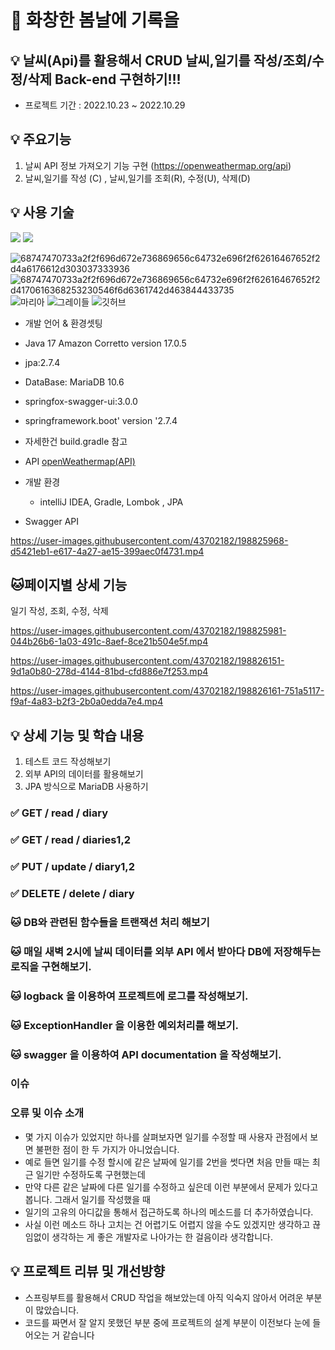 # 📝 화창한 봄날에 기록을 


## 💡 날씨(Api)를 활용해서 CRUD 날씨,일기를 작성/조회/수정/삭제 Back-end 구현하기!!!

- 프로젝트 기간 : 2022.10.23 ~ 2022.10.29








## 💡 주요기능
1. 날씨 API 정보 가져오기 기능 구현 (https://openweathermap.org/api)
2. 날씨,일기를 작성 (C) , 날씨,일기를 조회(R), 수정(U), 삭제(D)



## 💡 사용 기술
<img src="https://img.shields.io/badge/-Spring-6DB33F"/> <img src="https://img.shields.io/badge/-Swagger-1572B6"/>

![68747470733a2f2f696d672e736869656c64732e696f2f62616467652f2d4a6176612d303037333936](https://user-images.githubusercontent.com/43702182/189212938-b87173c1-47ae-411c-916f-5431af631439.svg)
![68747470733a2f2f696d672e736869656c64732e696f2f62616467652f2d4170616368253230546f6d6361742d463844433735](https://user-images.githubusercontent.com/43702182/189212944-9a709fc5-ea05-45be-ae06-3137e0188ed4.svg)
![마리아](https://user-images.githubusercontent.com/43702182/189213021-b3b90493-4446-4c30-bd5e-4196734279f7.svg)
![그레이들](https://user-images.githubusercontent.com/43702182/190194765-941ef188-383c-441c-bad9-716d63f64f9a.svg)
![깃허브](https://user-images.githubusercontent.com/43702182/189214961-5ae8258f-5df1-45b5-9eee-b9eaee2f034f.svg)

- 개발 언어 & 환경셋팅

- Java 17 Amazon Corretto version 17.0.5
- jpa:2.7.4
- DataBase: MariaDB 10.6
- springfox-swagger-ui:3.0.0
- springframework.boot' version '2.7.4
- 자세한건 build.gradle 참고


- API
   [openWeathermap(API)](https://openweathermap.org/api)


- 개발 환경
    - intelliJ IDEA, Gradle, Lombok , JPA
    
* Swagger API

https://user-images.githubusercontent.com/43702182/198825968-d5421eb1-e617-4a27-ae15-399aec0f4731.mp4



## 🐱페이지별 상세 기능

일기 작성, 조회, 수정, 삭제

https://user-images.githubusercontent.com/43702182/198825981-044b26b6-1a03-491c-8aef-8ce21b504e5f.mp4

https://user-images.githubusercontent.com/43702182/198826151-9d1a0b80-278d-4144-81bd-cfd886e7f253.mp4


https://user-images.githubusercontent.com/43702182/198826161-751a5117-f9af-4a83-b2f3-2b0a0edda7e4.mp4







## 💡 상세 기능 및 학습 내용 
1. 테스트 코드 작성해보기
2. 외부 API의 데이터를 활용해보기
3. JPA 방식으로 MariaDB 사용하기



### ✅ GET / read / diary
### ✅ GET / read / diaries1,2
### ✅ PUT / update / diary1,2 
### ✅ DELETE / delete / diary




### 🐱 DB와 관련된 함수들을 트랜잭션 처리 해보기

### 🐱 매일 새벽 2시에 날씨 데이터를 외부 API 에서 받아다 DB에 저장해두는 로직을 구현해보기.

### 🐱 logback 을 이용하여 프로젝트에 로그를 작성해보기.

### 🐱 ExceptionHandler 을 이용한 예외처리를 해보기.

### 🐱 swagger 을 이용하여 API documentation 을 작성해보기.


### 이슈 

### 오류 및 이슈 소개
- 몇 가지 이슈가 있었지만 하나를 살펴보자면 일기를 수정할 때 사용자 관점에서 보면 불편한 점이 한 두 가지가 아니었습니다.
- 예로 들면 일기를 수정 할시에 같은 날짜에 일기를 2번을 썻다면 처음 만들 때는 최근 일기만 수정하도록 구현했는데
- 만약 다른 같은 날짜에 다른 일기를 수정하고 싶은데 이런 부분에서 문제가 있다고 봅니다. 그래서 일기를 작성했을 때
- 일기의 고유의 아디값을 통해서 접근하도록 하나의 메소드를 더 추가하였습니다.
- 사실 이런 메소드 하나 고치는 건 어렵기도 어렵지 않을 수도 있겠지만 생각하고 끊임없이 생각하는 게 좋은 개발자로 나아가는 한 걸음이라 생각합니다.

## 💡 프로젝트 리뷰 및 개선방향

- 스프링부트를 활용해서 CRUD 작업을 해보았는데 아직 익숙지 않아서 어려운 부분이 많았습니다.
- 코드를 짜면서 잘 알지 못했던 부분 중에 프로젝트의 설계 부분이 이전보다 눈에 들어오는 거 같습니다









